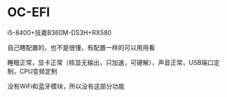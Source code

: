 # OC-EFI
i5-8400+技嘉B360M-DS3H+RX580

自己瞎配置的，也不是很懂，有配置一样的可以用用看

睡眠正常，显卡正常（核显无输出，只加速，可硬解），声音正常，USB端口定制，CPU变频定制

没有WiFi和蓝牙模块，所以没有这部分功能
